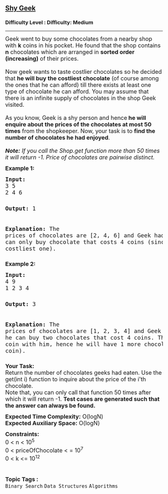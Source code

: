 <h2><a href="https://www.geeksforgeeks.org/problems/shy-geek--170647/1?page=1&difficulty=Medium&status=unsolved&sortBy=submissions">Shy Geek</a></h2><h3>Difficulty Level : Difficulty: Medium</h3><hr><div class="problems_problem_content__Xm_eO"><p><span style="font-size: 18px;">Geek went to buy some chocolates from a nearby shop with <strong>k</strong> coins in his pocket. He found that the shop contains <strong>n</strong> chocolates which are arranged in <strong>sorted order (increasing)</strong> of their prices.<br><br>Now geek wants to taste costlier chocolates so he decided that <strong>he will buy the costliest chocolate</strong> (of course among the ones that he can afford) till there exists at least one type of chocolate he can afford. You may assume that there is an infinite supply of chocolates in the shop Geek visited.<br><br>As you know, Geek is a shy person and hence<strong> he will enquire about the prices of the chocolates at most 50 times</strong> from the shopkeeper. Now, your task is to <strong>find the number of chocolates he had enjoyed</strong>.&nbsp;<br><br><em><strong>Note:</strong>&nbsp;If you call the Shop.get function more than 50 times it will return -1. Price of chocolates are pairwise distinct.</em></span></p>
<p><span style="font-size: 18px;"><strong>Example 1:</strong> </span></p>
<pre><span style="font-size: 18px;"><strong>Input:
</strong>3 5 
2 4 6</span>

<span style="font-size: 18px;"><strong>Output:
</strong>1</span>

<span style="font-size: 18px;"><strong>Explanation:</strong> The prices of chocolates are [2, 4, 6] and Geek had 5 coins with him. So he can only buy chocolate that costs 4 coins (since he always picks the costliest one).</span></pre>
<p><span style="font-size: 18px;"><strong>Example 2:</strong> </span></p>
<pre><span style="font-size: 18px;"><strong>Input:</strong>
4 9 
1 2 3 4</span>

<span style="font-size: 18px;"><strong>Output:
</strong>3</span>

<span style="font-size: 18px;"><strong>Explanation:</strong> The prices of chocolates are [1, 2, 3, 4] and Geek had 9 coins with him. So he can buy two chocolates that cost 4 coins. Thereafter, he had only 1 coin with him, hence he will have 1 more chocolate (that costs 1 coin).</span></pre>
<p><span style="font-size: 18px;"><strong>Your Task:</strong><br>Return the number of chocolates geeks had eaten. Use the get(int i) function to inquire about the price of the i'th chocolate.&nbsp;<br>Note that, you can only call that function 50 times after which it will return -1. <strong>Test cases are generated such that the answer can always be found.</strong></span></p>
<p><span style="font-size: 18px;"><strong>Expected Time Complexity:</strong>&nbsp;O(logN)<br><strong>Expected Auxiliary Space:</strong>&nbsp;O(logN)</span></p>
<p><span style="font-size: 18px;"><strong>Constraints:</strong><br>0 &lt; n &lt; 10<sup>5</sup><br>0 &lt; priceOfChocolate &lt; = 10<sup>7&nbsp;</sup><br>0 &lt; k &lt;= 10<sup>12&nbsp;</sup></span></p></div><br><p><span style=font-size:18px><strong>Topic Tags : </strong><br><code>Binary Search</code>&nbsp;<code>Data Structures</code>&nbsp;<code>Algorithms</code>&nbsp;